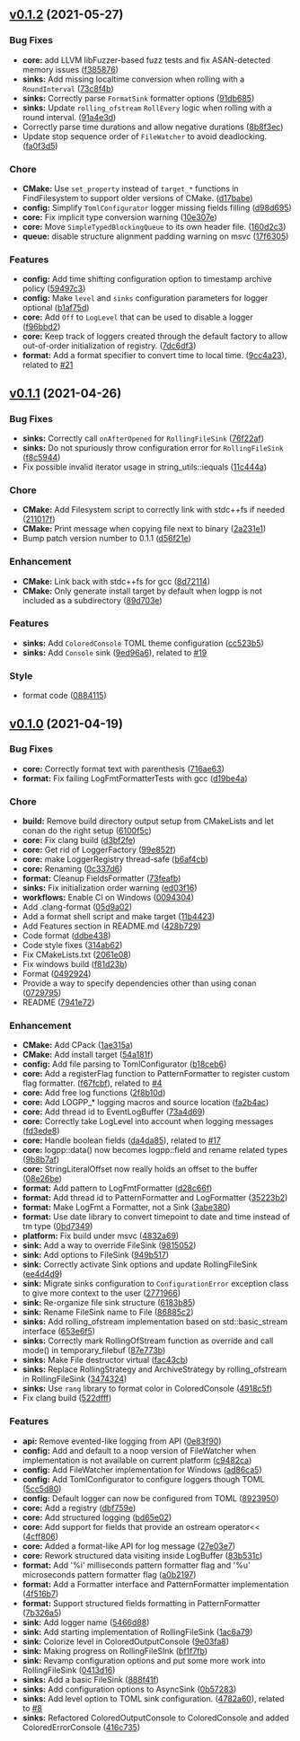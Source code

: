 <a name="v0.1.2"></a>
## [v0.1.2](https://github.com/oktal/logpp/compare/v0.1.1...v0.1.2) (2021-05-27)

### Bug Fixes
- **core:** add LLVM libFuzzer-based fuzz tests and fix ASAN-detected memory issues ([f385876](https://github.com/oktal/logpp/commit/f385876e39e2642fdc1372ae201e70c0d3d2614f))
- **sinks:** Add missing localtime conversion when rolling with a `RoundInterval` ([73c8f4b](https://github.com/oktal/logpp/commit/73c8f4b8ab8d6f0ab18a9e4aafd3c6548bbf5ca5))
- **sinks:** Correctly parse `FormatSink` formatter options ([91db685](https://github.com/oktal/logpp/commit/91db68574a9dddf97d21623c65506b3963b0968a))
- **sinks:** Update `rolling_ofstream` `RollEvery` logic when rolling with a round interval. ([91a4e3d](https://github.com/oktal/logpp/commit/91a4e3d02e423700256541a0158df92a9314fe0a))
- Correctly parse time durations and allow negative durations ([8b8f3ec](https://github.com/oktal/logpp/commit/8b8f3eca8320b6292f02f333721281ea1ced5118))
- Update stop sequence order of `FileWatcher` to avoid deadlocking. ([fa0f3d5](https://github.com/oktal/logpp/commit/fa0f3d5e2459b7f749559f99b7bbe47f65ae2aad))

### Chore
- **CMake:** Use `set_property` instead of `target_*` functions in FindFilesystem to support older versions of CMake. ([d17babe](https://github.com/oktal/logpp/commit/d17babecc6897b2c338acb7240627f9062639daa))
- **config:** Simplify `TomlConfigurator` logger missing fields filling ([d98d695](https://github.com/oktal/logpp/commit/d98d6955a26ed230be0df30c8ff4d673d352a565))
- **core:** Fix implicit type conversion warning ([10e307e](https://github.com/oktal/logpp/commit/10e307e68f5a8c9f3cf6811bf2318b45ff5e1087))
- **core:** Move `SimpleTypedBlockingQueue` to its own header file. ([160d2c3](https://github.com/oktal/logpp/commit/160d2c31c5cb0e21e916655a1c345a9a2ca26fdd))
- **queue:** disable structure alignment padding warning on msvc ([17f6305](https://github.com/oktal/logpp/commit/17f6305f09ae3bb94c91a06795e87b0dc277c61b))

### Features
- **config:** Add time shifting configuration option to timestamp archive policy ([59497c3](https://github.com/oktal/logpp/commit/59497c3d3ba3df93b1f6ec465bd58e02d8e0ecf3))
- **config:** Make `level` and `sinks` configuration parameters for logger optional ([b1af75d](https://github.com/oktal/logpp/commit/b1af75dd999430da6a1a1638221f0baa4ad0e594))
- **core:** Add `Off` to `LogLevel` that can be used to disable a logger ([f96bbd2](https://github.com/oktal/logpp/commit/f96bbd21c5a38a9dd91a9a1373d90217ea3414c4))
- **core:** Keep track of loggers created through the default factory to allow out-of-order initialization of registry. ([7dc6df3](https://github.com/oktal/logpp/commit/7dc6df33f2ac843863af7e555644c668fba50b70))
- **format:** Add a format specifier to convert time to local time. ([9cc4a23](https://github.com/oktal/logpp/commit/9cc4a2397593f78a106128f7f2edceede5420d30)), related to [#21](https://github.com/oktal/logpp/issues/21)


<a name="v0.1.1"></a>
## [v0.1.1](https://github.com/oktal/logpp/compare/v0.1.0...v0.1.1) (2021-04-26)

### Bug Fixes
- **sinks:** Correctly call `onAfterOpened` for `RollingFileSink` ([76f22af](https://github.com/oktal/logpp/commit/76f22af228c07435abac5d8904bf9c686cc1f6f5))
- **sinks:** Do not spuriously throw configuration error for `RollingFileSink` ([f8c5944](https://github.com/oktal/logpp/commit/f8c5944416528fe6e5980585a8a3319348b52066))
- Fix possible invalid iterator usage in string_utils::iequals ([11c444a](https://github.com/oktal/logpp/commit/11c444a2859274c02f4e534697b72db137d26af9))

### Chore
- **CMake:** Add Filesystem script to correctly link with stdc++fs if needed ([211017f](https://github.com/oktal/logpp/commit/211017f0c9fddc1c3eda9810c03803c284630afa))
- **CMake:** Print message when copying file next to binary ([2a231e1](https://github.com/oktal/logpp/commit/2a231e17171a78e0e41c1eaafd76b3b591d5a554))
- Bump patch version number to 0.1.1 ([d56f21e](https://github.com/oktal/logpp/commit/d56f21e05bf4768b5acb80653b5de774d59aeebe))

### Enhancement
- **CMake:** Link back with stdc++fs for gcc ([8d72114](https://github.com/oktal/logpp/commit/8d72114582ac6aef0a08a3e9a8a75b7dbeada334))
- **CMake:** Only generate install target by default when logpp is not included as a subdirectory ([89d703e](https://github.com/oktal/logpp/commit/89d703eebf00776d11cdb445c602c18a31b995dd))

### Features
- **sinks:** Add `ColoredConsole` TOML theme configuration ([cc523b5](https://github.com/oktal/logpp/commit/cc523b5cca85e745b0887bf7bc671d8d7fcb60f4))
- **sinks:** Add `Console` sink ([9ed96a6](https://github.com/oktal/logpp/commit/9ed96a60bb2dfbf92a30bba96b51bd2c283a94b7)), related to [#19](https://github.com/oktal/logpp/issues/19)

### Style
- format code ([0884115](https://github.com/oktal/logpp/commit/08841155fc9ae06fef9d4f0c289b98838962888a))


<a name="v0.1.0"></a>
## [v0.1.0](https://github.com/oktal/logpp/compare/ce1a7a609513f7eccf09e10dab91f8b5e5f7220f...v0.1.0) (2021-04-19)

### Bug Fixes
- **core:** Correctly format text with parenthesis ([716ae63](https://github.com/oktal/logpp/commit/716ae63fb9e4266c2859e97dc4aab56f3882edd7))
- **format:** Fix failing LogFmtFormatterTests with gcc ([d19be4a](https://github.com/oktal/logpp/commit/d19be4af293e0e28d71a652ed24b7bfd710b4a7c))

### Chore
- **build:** Remove build directory output setup from CMakeLists and let conan do the right setup ([6100f5c](https://github.com/oktal/logpp/commit/6100f5c954d11a39219bd72ae5489d078c839e8d))
- **core:** Fix clang build ([d3bf2fe](https://github.com/oktal/logpp/commit/d3bf2fe06cc00efe102790d427f1186dcc81c018))
- **core:** Get rid of LoggerFactory ([99e852f](https://github.com/oktal/logpp/commit/99e852f95e2e13dd2067f31c523e9f825836d7fa))
- **core:** make LoggerRegistry thread-safe ([b6af4cb](https://github.com/oktal/logpp/commit/b6af4cb01d25d6cf4ad8b12ba980b0bebeccd571))
- **core:** Renaming ([0c337d6](https://github.com/oktal/logpp/commit/0c337d6e4808a0c9562e4ab7c7332ccc406428b6))
- **format:** Cleanup FieldsFormatter ([73feafb](https://github.com/oktal/logpp/commit/73feafbed156180bfefed6df9e1700087b17b866))
- **sinks:** Fix initialization order warning ([ed03f16](https://github.com/oktal/logpp/commit/ed03f1679953747edb2fbe23b17a465f8d3e1b55))
- **workflows:** Enable CI on Windows ([0094304](https://github.com/oktal/logpp/commit/0094304844727527111582389dedd99aba538a71))
- Add .clang-format ([05d9a02](https://github.com/oktal/logpp/commit/05d9a021cf966dfb34ef7bb3e6ca7a484b1c5ade))
- Add a format shell script and make target ([11b4423](https://github.com/oktal/logpp/commit/11b4423ff2aa169fc04ece4da68c0409d5b3eb0e))
- Add Features section in README.md ([428b729](https://github.com/oktal/logpp/commit/428b729fbe3e5bc600580a7c2982d28984eaa0b4))
- Code format ([ddbe438](https://github.com/oktal/logpp/commit/ddbe438ad59704fc90e47197230c3eabbb31ec1a))
- Code style fixes ([314ab62](https://github.com/oktal/logpp/commit/314ab624458b0c051473d6bceaf7da4503bf8f59))
- Fix CMakeLists.txt ([2061e08](https://github.com/oktal/logpp/commit/2061e08c3561c8c45776901aa1208508c967485d))
- Fix windows build ([f81d23b](https://github.com/oktal/logpp/commit/f81d23b052da55efc1f3a732cab9a9113b456879))
- Format ([0492924](https://github.com/oktal/logpp/commit/04929242373958c2a106ad4d88bfac79f57d4559))
- Provide a way to specify dependencies other than using conan ([0729795](https://github.com/oktal/logpp/commit/072979503c0e2022f1ed500cc0cd4163bf778d82))
- README ([7941e72](https://github.com/oktal/logpp/commit/7941e72c0801b976a1f9be7470b57223ea0ae8c1))

### Enhancement
- **CMake:** Add CPack ([1ae315a](https://github.com/oktal/logpp/commit/1ae315a521513a4bec5f7ea67e7b0353e062b3ed))
- **CMake:** Add install target ([54a181f](https://github.com/oktal/logpp/commit/54a181f4d07ddef139d4fca95978219af2a73e45))
- **config:** Add file parsing to TomlConfigurator ([b18ceb6](https://github.com/oktal/logpp/commit/b18ceb6f7baa86eadf635588dd2048f3bd844c50))
- **core:** Add a registerFlag<F> function to PatternFormatter to register custom flag formatter. ([f67fcbf](https://github.com/oktal/logpp/commit/f67fcbf8edbe472cb13f2e4fb7fc661267e1d53d)), related to [#4](https://github.com/oktal/logpp/issues/4)
- **core:** Add free log functions ([2f8b10d](https://github.com/oktal/logpp/commit/2f8b10df70799e6771046514ca273ab013d64e21))
- **core:** Add LOGPP_* logging macros and source location ([fa2b4ac](https://github.com/oktal/logpp/commit/fa2b4acb02ca721b02d6e13b7fc6d2f49a598650))
- **core:** Add thread id to EventLogBuffer ([73a4d69](https://github.com/oktal/logpp/commit/73a4d6947463b0139599a4c7c5dd213148b427d6))
- **core:** Correctly take LogLevel into account when logging messages ([fd3ede8](https://github.com/oktal/logpp/commit/fd3ede8fbb64a726f10a426e3e330c21b6c74252))
- **core:** Handle boolean fields ([da4da85](https://github.com/oktal/logpp/commit/da4da858485fbac6987ec39c9e1ab4337a4f9416)), related to [#17](https://github.com/oktal/logpp/issues/17)
- **core:** logpp::data() now becomes logpp::field and rename related types ([9b8b7af](https://github.com/oktal/logpp/commit/9b8b7aff1d2ff19ca969320d7dc69fefac855cc8))
- **core:** StringLiteralOffset now really holds an offset to the buffer ([08e26be](https://github.com/oktal/logpp/commit/08e26be2bdc63300985ff8ae6f93d40f2d73da17))
- **format:** Add pattern to LogFmtFormatter ([d28c66f](https://github.com/oktal/logpp/commit/d28c66f4d86345eabfb3564e6d02fe20ee351409))
- **format:** Add thread id to PatternFormatter and LogFormatter ([35223b2](https://github.com/oktal/logpp/commit/35223b2c9c00dd175bf1e32d6ed7cb977b33351b))
- **format:** Make LogFmt a Formatter, not a Sink ([3abe380](https://github.com/oktal/logpp/commit/3abe380c32830c35b1112d6b26e60b6441c315e0))
- **format:** Use date library to convert timepoint to date and time instead of tm type ([0bd7349](https://github.com/oktal/logpp/commit/0bd73499397c2ba3db7321c90466b27565ce6c8b))
- **platform:** Fix build under msvc ([4832a69](https://github.com/oktal/logpp/commit/4832a69e6b40d6ec119e8950a02d45b6b57ff5f1))
- **sink:** Add a way to override FileSink ([9815052](https://github.com/oktal/logpp/commit/9815052b267f4896067c9112aac0380bf0ab6572))
- **sink:** Add options to FileSink ([949b517](https://github.com/oktal/logpp/commit/949b517edfcc8fe81601fdbfbb9a6780de7bb105))
- **sink:** Correctly activate Sink options and update RollingFileSink ([ee4d4d9](https://github.com/oktal/logpp/commit/ee4d4d9b0d0b6d1c1be400bc0d5ead2146d6ec6d))
- **sink:** Migrate sinks configuration to `ConfigurationError` exception class to give more context to the user ([2771966](https://github.com/oktal/logpp/commit/277196677a9fc0291ab8bf2a03a44527db96fdeb))
- **sink:** Re-organize file sink structure ([6183b85](https://github.com/oktal/logpp/commit/6183b8548bddb0a3e95f7e458e6b9bf4fed9e951))
- **sink:** Rename FileSink name to File ([86885c2](https://github.com/oktal/logpp/commit/86885c2db6b766c74aacdc7f5a20947aff03bfce))
- **sinks:** Add rolling_ofstream implementation based on std::basic_stream interface ([653e6f5](https://github.com/oktal/logpp/commit/653e6f5c52b9374e30dec5735339ef164c6295b7))
- **sinks:** Correctly mark RollingOfStream function as override and call mode() in temporary_filebuf ([87e773b](https://github.com/oktal/logpp/commit/87e773b93f315f965d5bdc146ffdff76ad916d55))
- **sinks:** Make File destructor virtual ([fac43cb](https://github.com/oktal/logpp/commit/fac43cb5121e6973981e629340eaccb4626798f2))
- **sinks:** Replace RollingStrategy and ArchiveStrategy by rolling_ofstream in RollingFileSink ([3474324](https://github.com/oktal/logpp/commit/34743247a257ed8700217618affb3d4c497fc929))
- **sinks:** Use `rang` library to format color in ColoredConsole ([4918c5f](https://github.com/oktal/logpp/commit/4918c5f2af1b898f6d3ed33a7df69484a4777aa9))
- Fix clang build ([522dfff](https://github.com/oktal/logpp/commit/522dfff9460faa4d89c9bdfe69487dc8bbeb8312))

### Features
- **api:** Remove evented-like logging from API ([0e83f90](https://github.com/oktal/logpp/commit/0e83f90d357d6bc7db92a94739eec27a66c6b05d))
- **config:** Add and default to a noop version of FileWatcher when implementation is not available on current platform ([c9482ca](https://github.com/oktal/logpp/commit/c9482ca92813a5c1abbbb07a62f8cd16842e59c7))
- **config:** Add FileWatcher implementation for Windows ([ad86ca5](https://github.com/oktal/logpp/commit/ad86ca5d689d73d1ed8c07f6c1e72566f2124aa9))
- **config:** Add TomlConfigurator to configure loggers though TOML ([5cc5d80](https://github.com/oktal/logpp/commit/5cc5d80932891b32a5b8d1b7702d437d4ca3d7e2))
- **config:** Default logger can now be configured from TOML ([8923950](https://github.com/oktal/logpp/commit/89239508d830e259c9fd9e8dfb0b229fca9b5aa8))
- **core:** Add a registry ([dbf759e](https://github.com/oktal/logpp/commit/dbf759e5310b024b7b1c05777f9c9e23193608f2))
- **core:** Add structured logging ([bd65e02](https://github.com/oktal/logpp/commit/bd65e02dc54b2e8d0500e8f23f35a329372941e0))
- **core:** Add support for fields that provide an ostream operator<< ([4cff806](https://github.com/oktal/logpp/commit/4cff806136712c83acf1784decbf84ddee552ddb))
- **core:** Added a format-like API for log message ([27e03e7](https://github.com/oktal/logpp/commit/27e03e7b020b06f3f9f412f57c7598dbfebe331b))
- **core:** Rework structured data visiting inside LogBuffer ([83b531c](https://github.com/oktal/logpp/commit/83b531c104e33cb3aff09d516d7219d0a84b0ea0))
- **format:** Add '%i' milliseconds pattern formatter flag and '%u' microseconds pattern formatter flag ([a0b2197](https://github.com/oktal/logpp/commit/a0b2197b456554cb6fe962edec2cdd4a4490ce64))
- **format:** Add a Formatter interface and PatternFormatter implementation ([4f516b7](https://github.com/oktal/logpp/commit/4f516b7c9a930b480a0478731e2c003a24b49c9d))
- **format:** Support structured fields formatting in PatternFormatter ([7b326a5](https://github.com/oktal/logpp/commit/7b326a5b324e95982ed324a651b5074faf7644a8))
- **sink:** Add logger name ([5466d88](https://github.com/oktal/logpp/commit/5466d8808b5b6aa30ead86bfcec11f73b41a6608))
- **sink:** Add starting implementation of RollingFileSink ([1ac6a79](https://github.com/oktal/logpp/commit/1ac6a7992f3ffe68e8014727cdb154188f3b5958))
- **sink:** Colorize level in ColoredOutputConsole ([9e03fa8](https://github.com/oktal/logpp/commit/9e03fa84655f3b0fba0f72bffc99ae8cc2517d4a))
- **sink:** Making progress on RollingFileSInk ([bf1f7fb](https://github.com/oktal/logpp/commit/bf1f7fbc6910387a8fb6048d417f50c6af6a589b))
- **sink:** Revamp configuration options and put some more work into RollingFileSink ([0413d16](https://github.com/oktal/logpp/commit/0413d16965267393ae139514c52b4f86ab6b2846))
- **sinks:** Add a basic FileSink ([888f41f](https://github.com/oktal/logpp/commit/888f41f034c3d5747bb2f6bc0c31f762b0c2ad1f))
- **sinks:** Add configuration options to AsyncSink ([0b57283](https://github.com/oktal/logpp/commit/0b57283afa242026e46e99cd3de6a3f033cc83e9))
- **sinks:** Add level option to TOML sink configuration. ([4782a60](https://github.com/oktal/logpp/commit/4782a60fbe9fb9dac63aff03aa1775aed8d970ce)), related to [#8](https://github.com/oktal/logpp/issues/8)
- **sinks:** Refactored ColoredOutputConsole to ColoredConsole and added ColoredErrorConsole ([416c735](https://github.com/oktal/logpp/commit/416c73513cdea0e69e7ee53380d4fa09a8eda49c))


